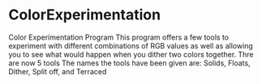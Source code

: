 # ColorExperimentation
Color Experimentation Program
This program offers a few tools to experiment with different combinations of RGB values as well as allowing you to see what would happen when you dither two colors together.
Thre are now 5 tools
The names the tools have been given are: Solids, Floats, Dither, Split off, and Terraced
